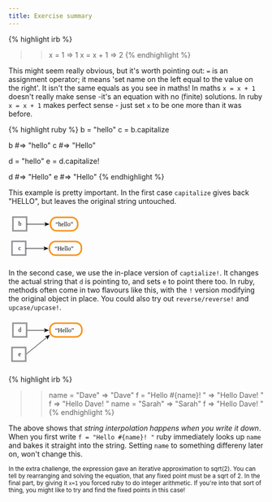 ```yaml
---
title: Exercise summary
---
```


{% highlight irb %}
>> x = 1
=> 1
>> x = x + 1
=> 2
{% endhighlight %}

This might seem really obvious, but it's worth pointing out: `=` is an assignment operator; it means 'set name on the left equal to the value on the right'. It isn't the same equals as you see in maths! In maths `x = x + 1` doesn't really make sense -it's an equation with no (finite) solutions. In ruby `x = x + 1` makes perfect sense - just set `x` to be one more than it was before.

{% highlight ruby %}
b = "hello"
c = b.capitalize

b #=> "hello"
c #=> "Hello"

d = "hello" 
e = d.capitalize!

d #=> "Hello"
e #=> "Hello"
{% endhighlight %}

This example is pretty important. In the first case `capitalize` gives back "HELLO", but leaves the original string untouched. 

<svg version="1.1" id="Layer_1" xmlns="http://www.w3.org/2000/svg" xmlns:xlink="http://www.w3.org/1999/xlink" x="0px" y="0px"
   width="153.667px" height="96.666px" viewBox="0 0 153.667 96.666" enable-background="new 0 0 153.667 96.666"
   xml:space="preserve">
<rect x="8.667" y="9" fill="none" stroke="#939598" stroke-width="3" stroke-miterlimit="10" width="27" height="27"/>
<text transform="matrix(1 0 0 1 19.1484 26)" font-family="'MyriadPro-Regular'" font-size="12">b</text>
<text transform="matrix(1 0 0 1 92.667 27)" font-family="'MyriadPro-Regular'" font-size="12">“hello”</text>
<g>
  <g>
    <line fill="none" stroke="#000000" stroke-miterlimit="10" x1="35.667" y1="23" x2="73.606" y2="23"/>
    <g>
      <polygon points="80.667,23 70.718,27.065 73.079,23 70.718,18.936      "/>
    </g>
  </g>
</g>
<rect x="6.89" y="56.807" fill="none" stroke="#939598" stroke-width="3" stroke-miterlimit="10" width="27" height="27"/>
<text transform="matrix(1 0 0 1 19.1484 73.8071)" font-family="'MyriadPro-Regular'" font-size="12">c</text>
<text transform="matrix(1 0 0 1 90.8896 74.8071)" font-family="'MyriadPro-Regular'" font-size="12">“Hello”</text>
<g>
  <g>
    <line fill="none" stroke="#000000" stroke-miterlimit="10" x1="33.89" y1="70.807" x2="71.829" y2="70.807"/>
    <g>
      <polygon points="78.89,70.807 68.94,74.873 71.301,70.807 68.94,66.743       "/>
    </g>
  </g>
</g>
<path fill="none" stroke="#F7941E" stroke-width="3" stroke-miterlimit="10" d="M136.333,24c0,6.627-5.373,12-12,12H94.667
  c-6.627,0-12-5.373-12-12v-2.5c0-6.627,5.373-12,12-12h29.667c6.627,0,12,5.373,12,12V24z"/>
<path fill="none" stroke="#F7941E" stroke-width="3" stroke-miterlimit="10" d="M143.667,72c0,6.627-5.373,12-12,12h-39
  c-6.627,0-12-5.373-12-12v-3c0-6.627,5.373-12,12-12h39c6.627,0,12,5.373,12,12V72z"/>
</svg>

In the second case, we use the in-place version of `captialize!`. It changes the actual string that `d` is pointing to, and sets `e` to point there too. In ruby, methods often come in two flavours like this, with the `!` version modifying the original object in place. You could also try out `reverse/reverse!` and `upcase/upcase!`.

<svg version="1.1" id="Layer_1" xmlns="http://www.w3.org/2000/svg" xmlns:xlink="http://www.w3.org/1999/xlink" x="0px" y="0px"
   width="153.667px" height="96.666px" viewBox="0 0 153.667 96.666" enable-background="new 0 0 153.667 96.666"
   xml:space="preserve">
<g>
  <g>
    <line fill="none" stroke="#000000" stroke-miterlimit="10" x1="35.667" y1="23" x2="72.718" y2="23"/>
    <g>
      <polygon points="79.778,23 69.829,27.065 72.19,23 69.829,18.936       "/>
    </g>
  </g>
</g>
<g>
  <g>
    <line fill="none" stroke="#000000" stroke-miterlimit="10" x1="33.89" y1="70.807" x2="76.081" y2="36.457"/>
    <g>
      <polygon points="81.556,31.999 76.407,41.433 75.671,36.79 71.274,35.129       "/>
    </g>
  </g>
</g>
<rect x="8.667" y="9" fill="none" stroke="#939598" stroke-width="3" stroke-miterlimit="10" width="27" height="27"/>
<text transform="matrix(1 0 0 1 19.1484 26)" font-family="'MyriadPro-Regular'" font-size="12">d</text>
<rect x="6.89" y="56.807" fill="none" stroke="#939598" stroke-width="3" stroke-miterlimit="10" width="27" height="27"/>
<text transform="matrix(1 0 0 1 19.1484 73.8071)" font-family="'MyriadPro-Regular'" font-size="12">e</text>
<text transform="matrix(1 0 0 1 91.7783 26.8066)" font-family="'MyriadPro-Regular'" font-size="12">“Hello”</text>
<path fill="none" stroke="#F7941E" stroke-width="3" stroke-miterlimit="10" d="M144.556,24c0,6.627-5.373,12-12,12h-39
  c-6.627,0-12-5.373-12-12v-3c0-6.627,5.373-12,12-12h39c6.627,0,12,5.373,12,12V24z"/>
</svg>


{% highlight irb %}
>> name = "Dave"
=> "Dave"
>> f = "Hello #{name}! "
=> "Hello Dave! "
>> f
=> "Hello Dave! "
>> name = "Sarah"
=> "Sarah"
>> f
=> "Hello Dave! "
{% endhighlight %}

The above shows that *string interpolation happens when you write it down*. When you first write `f = "Hello #{name}! "` ruby immediately looks up `name` and bakes it straight into the string. Setting `name` to something differeny later on, won't change this.

<small markdown="1">In the extra challenge, the expression gave an iterative approximation to sqrt(2). You can tell by rearranging and solving the equation, that any fixed point must be a sqrt of 2. In the final part, by giving it `x=1` you forced ruby to do integer arithmetic. If you're into that sort of thing, you might like to try and find the fixed points in this case!</small>